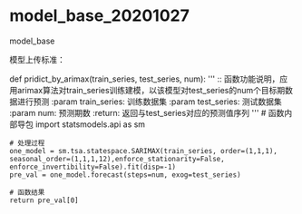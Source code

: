 # model_base_20201027
model_base

模型上传标准：

def pridict_by_arimax(train_series, test_series, num):
    '''
    :: 函数功能说明，应用arimax算法对train_series训练建模，以该模型对test_series的num个目标期数据进行预测
    :param train_series: 训练数据集
    :param test_series: 测试数据集
    :param num: 预测期数
    :return: 返回与test_series对应的预测值序列
    '''
    # 函数内部导包
    import statsmodels.api as sm
    
    # 处理过程
    one_model = sm.tsa.statespace.SARIMAX(train_series, order=(1,1,1), seasonal_order=(1,1,1,12),enforce_stationarity=False, enforce_invertibility=False).fit(disp=-1)
    pre_val = one_model.forecast(steps=num, exog=test_series)
    
    # 函数结果
    return pre_val[0]
